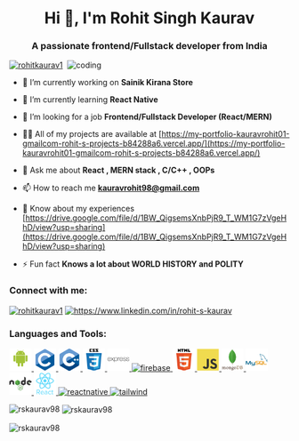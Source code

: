 <h1 align="center">Hi 👋, I'm Rohit Singh Kaurav</h1>
<h3 align="center">A passionate frontend/Fullstack developer from India</h3>

<img align="right" alt="coding" width="400" src="https://images.squarespace-cdn.com/content/v1/5769fc401b631bab1addb2ab/1541580611624-TE64QGKRJG8SWAIUS7NS/ke17ZwdGBToddI8pDm48kPoswlzjSVMM-SxOp7CV59BZw-zPPgdn4jUwVcJE1ZvWQUxwkmyExglNqGp0IvTJZamWLI2zvYWH8K3-s_4yszcp2ryTI0HqTOaaUohrI8PI6FXy8c9PWtBlqAVlUS5izpdcIXDZqDYvprRqZ29Pw0o/coding-freak.gif">

<p align="left"> <a href="https://twitter.com/rohitkaurav1" target="blank"><img src="https://img.shields.io/twitter/follow/rohitkaurav1?logo=twitter&style=for-the-badge" alt="rohitkaurav1" /></a> </p>

- 🔭 I’m currently working on **Sainik Kirana Store**

- 🌱 I’m currently learning **React Native**

- 👯 I’m looking for a job **Frontend/Fullstack Developer (React/MERN)**

- 👨‍💻 All of my projects are available at [https://my-portfolio-kauravrohit01-gmailcom-rohit-s-projects-b84288a6.vercel.app/](https://my-portfolio-kauravrohit01-gmailcom-rohit-s-projects-b84288a6.vercel.app/)

- 💬 Ask me about **React , MERN stack , C/C++ , OOPs**

- 📫 How to reach me **kauravrohit98@gmail.com**

- 📄 Know about my experiences [https://drive.google.com/file/d/1BW_QigsemsXnbPjR9_T_WM1G7zVgeHhD/view?usp=sharing](https://drive.google.com/file/d/1BW_QigsemsXnbPjR9_T_WM1G7zVgeHhD/view?usp=sharing)

- ⚡ Fun fact **Knows a lot about WORLD HISTORY and POLITY**

<h3 align="left">Connect with me:</h3>
<p align="left">
<a href="https://twitter.com/rohitkaurav1" target="blank"><img align="center" src="https://raw.githubusercontent.com/rahuldkjain/github-profile-readme-generator/master/src/images/icons/Social/twitter.svg" alt="rohitkaurav1" height="30" width="40" /></a>
<a href="https://linkedin.com/in/https://www.linkedin.com/in/rohit-s-kaurav" target="blank"><img align="center" src="https://raw.githubusercontent.com/rahuldkjain/github-profile-readme-generator/master/src/images/icons/Social/linked-in-alt.svg" alt="https://www.linkedin.com/in/rohit-s-kaurav" height="30" width="40" /></a>
</p>

<h3 align="left">Languages and Tools:</h3>
<p align="left"> <a href="https://developer.android.com" target="_blank" rel="noreferrer"> <img src="https://raw.githubusercontent.com/devicons/devicon/master/icons/android/android-original-wordmark.svg" alt="android" width="40" height="40"/> </a> <a href="https://www.cprogramming.com/" target="_blank" rel="noreferrer"> <img src="https://raw.githubusercontent.com/devicons/devicon/master/icons/c/c-original.svg" alt="c" width="40" height="40"/> </a> <a href="https://www.w3schools.com/cpp/" target="_blank" rel="noreferrer"> <img src="https://raw.githubusercontent.com/devicons/devicon/master/icons/cplusplus/cplusplus-original.svg" alt="cplusplus" width="40" height="40"/> </a> <a href="https://www.w3schools.com/css/" target="_blank" rel="noreferrer"> <img src="https://raw.githubusercontent.com/devicons/devicon/master/icons/css3/css3-original-wordmark.svg" alt="css3" width="40" height="40"/> </a> <a href="https://expressjs.com" target="_blank" rel="noreferrer"> <img src="https://raw.githubusercontent.com/devicons/devicon/master/icons/express/express-original-wordmark.svg" alt="express" width="40" height="40"/> </a> <a href="https://firebase.google.com/" target="_blank" rel="noreferrer"> <img src="https://www.vectorlogo.zone/logos/firebase/firebase-icon.svg" alt="firebase" width="40" height="40"/> </a> <a href="https://www.w3.org/html/" target="_blank" rel="noreferrer"> <img src="https://raw.githubusercontent.com/devicons/devicon/master/icons/html5/html5-original-wordmark.svg" alt="html5" width="40" height="40"/> </a> <a href="https://developer.mozilla.org/en-US/docs/Web/JavaScript" target="_blank" rel="noreferrer"> <img src="https://raw.githubusercontent.com/devicons/devicon/master/icons/javascript/javascript-original.svg" alt="javascript" width="40" height="40"/> </a> <a href="https://www.mongodb.com/" target="_blank" rel="noreferrer"> <img src="https://raw.githubusercontent.com/devicons/devicon/master/icons/mongodb/mongodb-original-wordmark.svg" alt="mongodb" width="40" height="40"/> </a> <a href="https://www.mysql.com/" target="_blank" rel="noreferrer"> <img src="https://raw.githubusercontent.com/devicons/devicon/master/icons/mysql/mysql-original-wordmark.svg" alt="mysql" width="40" height="40"/> </a> <a href="https://nodejs.org" target="_blank" rel="noreferrer"> <img src="https://raw.githubusercontent.com/devicons/devicon/master/icons/nodejs/nodejs-original-wordmark.svg" alt="nodejs" width="40" height="40"/> </a> <a href="https://reactjs.org/" target="_blank" rel="noreferrer"> <img src="https://raw.githubusercontent.com/devicons/devicon/master/icons/react/react-original-wordmark.svg" alt="react" width="40" height="40"/> </a> <a href="https://reactnative.dev/" target="_blank" rel="noreferrer"> <img src="https://reactnative.dev/img/header_logo.svg" alt="reactnative" width="40" height="40"/> </a> <a href="https://tailwindcss.com/" target="_blank" rel="noreferrer"> <img src="https://www.vectorlogo.zone/logos/tailwindcss/tailwindcss-icon.svg" alt="tailwind" width="40" height="40"/> </a> </p>

<p><img align="left" src="https://github-readme-stats.vercel.app/api/top-langs?username=rskaurav98&show_icons=true&locale=en&layout=compact" alt="rskaurav98" /></p>

<p>&nbsp;<img align="center" src="https://github-readme-stats.vercel.app/api?username=rskaurav98&show_icons=true&locale=en" alt="rskaurav98" /></p>

<p><img align="center" src="https://github-readme-streak-stats.herokuapp.com/?user=rskaurav98&" alt="rskaurav98" /></p>

